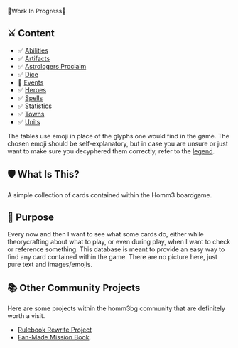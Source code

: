 🚧Work In Progress🚧

## ⚔️ Content
- ✅ [Abilities](abilities.md)
- ✅ [Artifacts](artifacts.md)
- ✅ [Astrologers Proclaim](astrologers_proclaim.md)
- ✅ [Dice](dice.md)
- 🚧 [Events](events.md)
- ✅ [Heroes](heroes.md)
- ✅ [Spells](spells.md)
- ✅ [Statistics](statistics.md)
- ✅ [Towns](towns.md)
- ✅ [Units](units.md)

The tables use emoji in place of the glyphs one would find in the game. The chosen emoji should be self-explanatory, but in case you are unsure or just want to make sure you decyphered them correctly, refer to the [legend](legend.md).

## 🛡️ What Is This?
A simple collection of cards contained within the Homm3 boardgame.

## 📖 Purpose
Every now and then I want to see what some cards do, either while theorycrafting about what to play, or even during play, when I want to check or reference something. This database is meant to provide an easy way to find any card contained within the game. There are no picture here, just pure text and images/emojis.

## 📚 Other Community Projects
Here are some projects within the homm3bg community that are definitely worth a visit.

- [Rulebook Rewrite Project](https://github.com/Heegu-sama/Homm3BG)
- [Fan-Made Mission Book](https://github.com/qwrtln/Homm3BG-mission-book).
